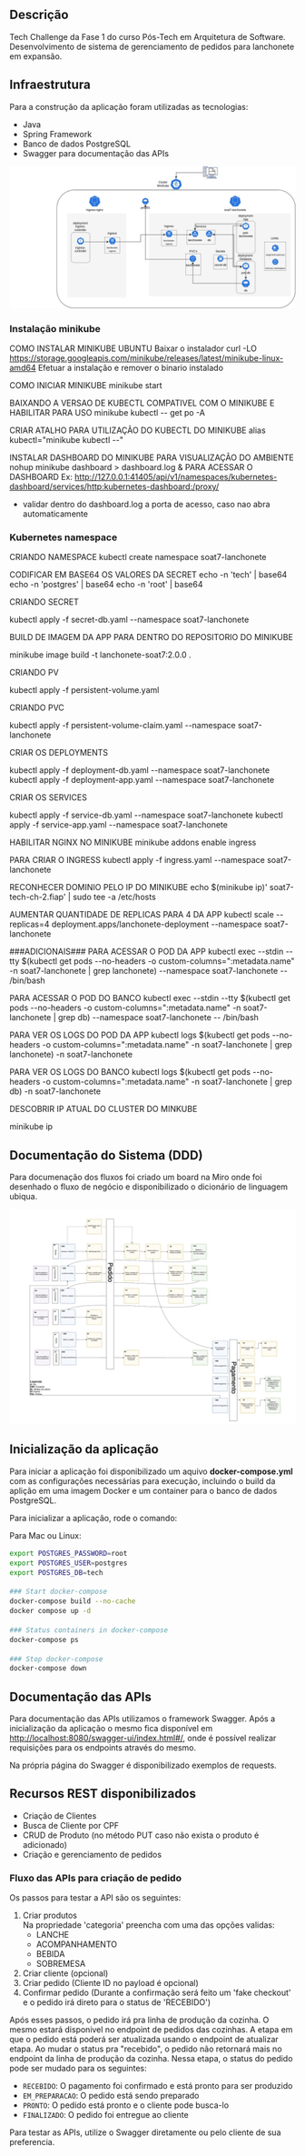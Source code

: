 ## Descrição

Tech Challenge da Fase 1 do curso Pós-Tech em Arquitetura de Software. Desenvolvimento de sistema de gerenciamento de pedidos para lanchonete em expansão.

## Infraestrutura

Para a construção da aplicação foram utilizadas as tecnologias:

- Java
- Spring Framework
- Banco de dados PostgreSQL
- Swagger para documentação das APIs

![Miro](<kubernetes-lanchonete.jpg>)

### Instalação minikube
COMO INSTALAR MINIKUBE UBUNTU
Baixar o instalador
curl -LO https://storage.googleapis.com/minikube/releases/latest/minikube-linux-amd64
Efetuar a instalação e remover o binario instalado

COMO INICIAR MINIKUBE
minikube start

BAIXANDO A VERSAO DE KUBECTL COMPATIVEL COM O MINIKUBE E HABILITAR PARA USO
minikube kubectl -- get po -A

CRIAR ATALHO PARA UTILIZAÇÃO DO KUBECTL DO MINIKUBE
alias kubectl="minikube kubectl --"

INSTALAR DASHBOARD DO MINIKUBE PARA VISUALIZAÇÃO DO AMBIENTE
nohup minikube dashboard > dashboard.log &
PARA ACESSAR O DASHBOARD
Ex: http://127.0.0.1:41405/api/v1/namespaces/kubernetes-dashboard/services/http:kubernetes-dashboard:/proxy/
* validar dentro do dashboard.log a porta de acesso, caso nao abra automaticamente

### Kubernetes namespace

CRIANDO NAMESPACE
kubectl create namespace soat7-lanchonete


CODIFICAR EM BASE64 OS VALORES DA SECRET
echo -n 'tech' | base64
echo -n 'postgres' | base64
echo -n 'root' | base64

CRIANDO SECRET

kubectl apply -f secret-db.yaml --namespace soat7-lanchonete

BUILD DE IMAGEM DA APP PARA DENTRO DO REPOSITORIO DO MINIKUBE

minikube image build -t lanchonete-soat7:2.0.0 .

CRIANDO PV

kubectl apply -f persistent-volume.yaml

CRIANDO PVC

kubectl apply -f persistent-volume-claim.yaml --namespace soat7-lanchonete

CRIAR OS DEPLOYMENTS

kubectl apply -f deployment-db.yaml --namespace soat7-lanchonete
kubectl apply -f deployment-app.yaml --namespace soat7-lanchonete

CRIAR OS SERVICES

kubectl apply -f service-db.yaml --namespace soat7-lanchonete
kubectl apply -f service-app.yaml --namespace soat7-lanchonete


HABILITAR NGINX NO MINIKUBE
minikube addons enable ingress


PARA CRIAR O INGRESS
kubectl apply -f ingress.yaml --namespace soat7-lanchonete

RECONHECER DOMINIO PELO IP DO MINIKUBE
echo $(minikube ip)'   soat7-tech-ch-2.fiap' | sudo tee -a /etc/hosts

AUMENTAR QUANTIDADE DE REPLICAS PARA 4 DA APP
kubectl scale --replicas=4 deployment.apps/lanchonete-deployment --namespace soat7-lanchonete



###ADICIONAIS###
PARA ACESSAR O POD DA APP
kubectl exec --stdin --tty $(kubectl get pods --no-headers -o custom-columns=":metadata.name" -n soat7-lanchonete | grep lanchonete) --namespace soat7-lanchonete -- /bin/bash

PARA ACESSAR O POD DO BANCO
kubectl exec --stdin --tty $(kubectl get pods --no-headers -o custom-columns=":metadata.name" -n soat7-lanchonete | grep db) --namespace soat7-lanchonete -- /bin/bash


PARA VER OS LOGS DO POD DA APP
kubectl logs $(kubectl get pods --no-headers -o custom-columns=":metadata.name" -n soat7-lanchonete | grep lanchonete) -n soat7-lanchonete

PARA VER OS LOGS DO BANCO
kubectl logs $(kubectl get pods --no-headers -o custom-columns=":metadata.name" -n soat7-lanchonete | grep db) -n soat7-lanchonete


DESCOBRIR IP ATUAL DO CLUSTER DO MINKUBE

minikube ip

## Documentação do Sistema (DDD)

Para documenação dos fluxos foi criado um board na Miro onde foi desenhado o fluxo de negócio e disponibilizado o dicionário de linguagem ubiqua.

![Miro](<ddd.jpg>)

## Inicialização da aplicação

Para iniciar a aplicação foi disponibilizado um aquivo **docker-compose.yml** com as configurações necessárias para execução, incluindo o build da aplição em uma imagem Docker e um container para o banco de dados PostgreSQL.

Para inicializar a aplicação, rode o comando:

Para Mac ou Linux:
```bash
export POSTGRES_PASSWORD=root
export POSTGRES_USER=postgres
export POSTGRES_DB=tech

### Start docker-compose
docker-compose build --no-cache
docker compose up -d

### Status containers in docker-compose
docker-compose ps

### Stop docker-compose
docker-compose down
```

## Documentação das APIs

Para documentação das APIs utilizamos o framework Swagger. Após a inicialização da aplicação o mesmo fica disponível em [http://localhost:8080/swagger-ui/index.html#/](http://localhost:8080/swagger-ui/index.html#/), onde é possível realizar requisições para os endpoints através do mesmo.

Na própria página do Swagger é disponibilizado exemplos de requests.

## Recursos REST disponibilizados

- Criação de Clientes
- Busca de Cliente por CPF
- CRUD de Produto (no método PUT caso não exista o produto é adicionado)
- Criação e gerenciamento de pedidos

### Fluxo das APIs para criação de pedido

Os passos para testar a API são os seguintes:

1. Criar produtos <br>
    Na propriedade 'categoria' preencha com uma das opções validas:<br>
    - LANCHE<br>
    - ACOMPANHAMENTO<br>
    - BEBIDA<br>
    - SOBREMESA<br>
1. Criar cliente (opcional)
1. Criar pedido (Cliente ID no payload é opcional)
1. Confirmar pedido (Durante a confirmação será feito um 'fake checkout' e o pedido irá direto para o status de 'RECEBIDO')

Após esses passos, o pedido irá pra linha de produção da cozinha. O mesmo estará disponivel no endpoint de pedidos das cozinhas. A etapa em que o pedido está poderá ser atualizada usando o endpoint de atualizar etapa. Ao mudar o status pra "recebido", o pedido não retornará mais no endpoint da linha de produção da cozinha. Nessa etapa, o status do pedido pode ser mudado para os seguintes:

- `RECEBIDO`: O pagamento foi confirmado e está pronto para ser produzido
- `EM_PREPARACAO`: O pedido está sendo preparado
- `PRONTO`: O pedido está pronto e o cliente pode busca-lo
- `FINALIZADO`: O pedido foi entregue ao cliente

Para testar as APIs, utilize o Swagger diretamente ou pelo cliente de sua preferencia.